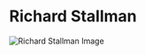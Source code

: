 # Richard Stallman

![Richard Stallman Image](https://upload.wikimedia.org/wikipedia/commons/2/28/Richard_Stallman_at_LibrePlanet_2019.jpg)
